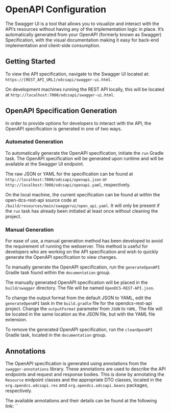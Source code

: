 # OpenAPI Configuration

The Swagger UI is a tool that allows you to visualize and interact with the API’s resources without 
having any of the implementation logic in place. It’s automatically generated from your OpenAPI 
(formerly known as Swagger) Specification, with the visual documentation making it easy for 
back-end implementation and client-side consumption.

## Getting Started

To view the API specification, navigate to the Swagger UI located at:
`https://[REST_API_URL]/odcsapi/swagger-ui.html`.

On development machines running the REST API locally, this will be located at `http://localhost:7000/odcsapi/swagger-ui.html`.

## OpenAPI Specification Generation

In order to provide options for developers to interact with the API, the OpenAPI specification is
generated in one of two ways.

### Automated Generation
To automatically generate the OpenAPI specification, initiate the `run` Gradle task. The OpenAPI
specification will be generated upon runtime and will be available at the Swagger UI endpoint.

The raw JSON or YAML for the specification can be found at `http://localhost:7000/odcsapi/openapi.json`
or `http://localhost:7000/odcsapi/openapi.yaml`, respectively.

On the local machine, the current specification can be found at within the open-dcs-rest-api source 
code at `/build/resources/main/swaggerui/open_api.yaml`. It will only be present if the `run` task has already been
initiated at least once without cleaning the project.

### Manual Generation

For ease of use, a manual generation method has been developed to avoid the requirement of running
the webserver. This method is useful for developers who are working on the API specification and
wish to quickly generate the OpenAPI specification to view changes.

To manually generate the OpenAPI specification, run the `generateOpenAPI` Gradle task found within
the `documentation` group.

The manually generated OpenAPI specification will be placed in the `build/swagger` directory. The
file will be named `OpenDCS-REST-API.json`.

To change the output format from the default JSON to YAML, edit the `generateOpenAPI` task in the
`build.gradle` file for the opendcs-rest-api project. Change the `outputFormat` parameter from
`JSON` to `YAML`. The file will be located in the same location as the JSON file, but with the YAML
file extension.

To remove the generated OpenAPI specification, run the `cleanOpenAPI` Gradle task, located in the 
`documentation` group.

## Annotations

The OpenAPI specification is generated using annotations from the `swagger-annotations` library.
These annotations are used to describe the API endpoints and request and response bodies. This is
done by annotating the `Resource` endpoint classes and the appropriate DTO classes, located in the
`org.opendcs.odcsapi.res` and `org.opendcs.odcsapi.beans` packages, respectively.

The available annotations and their details can be found at the following link: ``